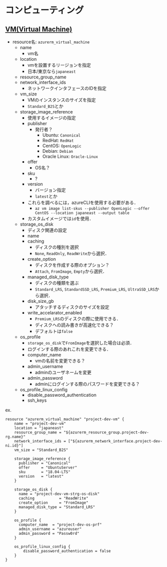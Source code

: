# コンピューティング

## [VM(Virtual Machine)](https://registry.terraform.io/providers/hashicorp/azurerm/latest/docs/resources/virtual_machine.html)
- resource名: `azurerm_virtual_machine`
    - name 
        - vm名
    - location 
        - vmを設置するリージョンを指定
        - 日本/東京なら`japaneast`
    - resource_group_name
    - network_interface_ids
        - ネットワークインタフェースのIDを指定
    - vm_size
        - VMのインスタンスのサイズを指定
        - `Standard_B2S`とか
    - storage_image_reference
        - 使用するイメージの指定
        - publisher
            - 発行者？
                - Ubuntu: `Canonical`
                - RedHat: `RedHat`
                - CentOS: `OpenLogic`
                - Debian: `Debian`
                - Oracle Linux: `Oracle-Linux`
        - offer
            - OS名？
        - sku
            - ?
        - version
            - バージョン指定
            - `latest`とか
        - これらを調べるには，azureCLIを使用する必要がある．
            - `az vm image list-skus --publisher OpenLogic --offer CentOS --location japaneast --output table`
        - カスタムイメージでは`id`を使用．
    - storage_os_disk
        - ディスク関連の設定
        - name
        - caching
            - ディスクの種別を選択
            - `None`, `ReadOnly`, `ReadWrite`から選択．
        - create_option
            - ディスクを作成する際のオプション？
            - `Attach`, `FromImage`, `Empty`から選択．
        - managed_disk_type
            - ディスクの種類を選ぶ
            - `Standard_LRS`, `StandardSSD_LRS`, `Premium_LRS`, `UltraSSD_LRS`から選択．
        - disk_size_gb
            - アタッチするディスクのサイズを設定
        - write_accelarator_enabled
            - `Premium_LRS`のディスクの際に使用できる．
            - ディスクへの読み書きが高速化できる？
            - デフォルトは`false`
    - os_profile
        - `storage_os_disk`で`FromImage`を選択した場合は必須．
        - ログインする際のあれこれを変更できる．
        - computer_name
            - vmの名前を変更できる？
        - admin_username
            - adminのユーザネームを変更
        - admin_password
            - adminにログインする際のパスワードを変更できる？
    - os_profile_linux_config
        - disable_password_authentication
        - ssh_keys

ex.
```HLC
resource "azurerm_virtual_machine" "project-dev-vm" {
    name = "project-dev-vm"
    location = "japaneast"
    resource_group_name = "${azurerm_resource_group.project-dev-rg.name}"
    network_interface_ids = ["${azurerm_network_interface.project-dev-ni.id}"]
    vm_size = "Standard_B2S"

    storage_image_reference {
      publisher = "Canonical"
      offer     = "UbuntuServer"
      sku       = "18.04-LTS"
      version   = "latest"
    }

    storage_os_disk {
      name = "project-dev-vm-strg-os-disk"
      caching           = "ReadWrite"
      create_option     = "FromImage"
      managed_disk_type = "Standard_LRS"
    }

    os_profile {
      computer_name  = "project-dev-os-prf"
      admin_username = "azureuser"
      admin_password = "Passw0rd"
    }

    os_profile_linux_config {
        disable_password_authentication = false
    }
}

```
